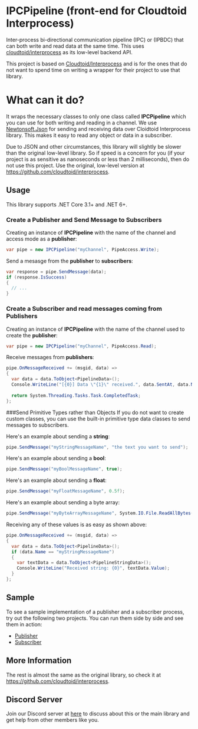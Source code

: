 # IPCPipeline (front-end for Cloudtoid Interprocess)
Inter-process bi-directional communication pipeline (IPC) or (IPBDC) that can both write and read data at the same time. This uses [cloudtoid/interprocess](https://github.com/cloudtoid/interprocess) as its low-level backend API.

This project is based on [Cloudtoid/Interprocess](https://github.com/cloudtoid/interprocess) and is for the ones that do not want to spend time on writing a wrapper for their project to use that library.

# What can it do?
It wraps the necessary classes to only one class called **IPCPipeline** which you can use for both writing and reading in a channel.
We use [Newtonsoft.Json](https://github.com/JamesNK/Newtonsoft.Json) for sending and receiving data over Cloidtoid Interprocess library. This makes it easy to read any object or data in a subscriber.

Due to JSON and other circumstances, this library will slightly be slower than the original low-level library. So if speed is a concern for you (if your project is as sensitive as nanoseconds or less than 2 milliseconds), then do not use this project. Use the original, low-level version at https://github.com/cloudtoid/interprocess.

## Usage

This library supports .NET Core 3.1+ and .NET 6+.

### Create a Publisher and Send Message to Subscribers
Creating an instance of **IPCPipeline** with the name of the channel and access mode as a **publisher**:

```csharp
var pipe = new IPCPipeline("myChannel", PipeAccess.Write);
```

Send a mesasge from the **publisher** to **subscribers**:
```csharp
var response = pipe.SendMessage(data);
if (response.IsSuccess)
{
  // ...
}
```

### Create a Subscriber and read messages coming from Publishers
Creating an instance of **IPCPipeline** with the name of the channel used to create the **publisher**:
```csharp
var pipe = new IPCPipeline("myChannel", PipeAccess.Read);
```

Receive messages from **publishers**:
```csharp
pipe.OnMessageReceived += (msgid, data) =>
{
  var data = data.ToObject<PipelineData>();
  Console.WriteLine("[{0}] Data \"{1}\" received.", data.SentAt, data.Name);
  
  return System.Threading.Tasks.Task.CompletedTask;
};
```

###Send Primitive Types rather than Objects
If you do not want to create custom classes, you can use the built-in primitive type data classes to send messages to subscribers.

Here's an example about sending a **string**:
```csharp
pipe.SendMessage("myStringMessageName", "the text you want to send");
```

Here's an example about sending a **bool**:
```csharp
pipe.SendMessage("myBoolMessageName", true);
```

Here's an example about sending a **float**:
```csharp
pipe.SendMessage("myFloatMessageName", 0.5f);
```

Here's an example about sending a byte array:
```csharp
pipe.SendMessage("myByteArrayMessageName", System.IO.File.ReadAllBytes("myImage.png")); // Make sure the buffer is big enough in subscriber's IPCPipeline class instance.
```

Receiving any of these values is as easy as shown above:
```csharp
pipe.OnMessageReceived += (msgid, data) =>
{
  var data = data.ToObject<PipelineData>();
  if (data.Name == "myStringMessageName")
  {
    var textData = data.ToObject<PipelineStringData>();
    Console.WriteLine("Received string: {0}", textData.Value);
  }
};
```

## Sample

To see a sample implementation of a publisher and a subscriber process, try out the following two projects. You can run them side by side and see them in action:

- [Publisher](src/PublisherTest/)
- [Subscriber](src/SubscriberTest/)

## More Information

The rest is almost the same as the original library, so check it at https://github.com/cloudtoid/interprocess.

## Discord Server

Join our Discord server at [here](https://discord.gg/deskasoft) to discuss about this or the main library and get help from other members like you.
